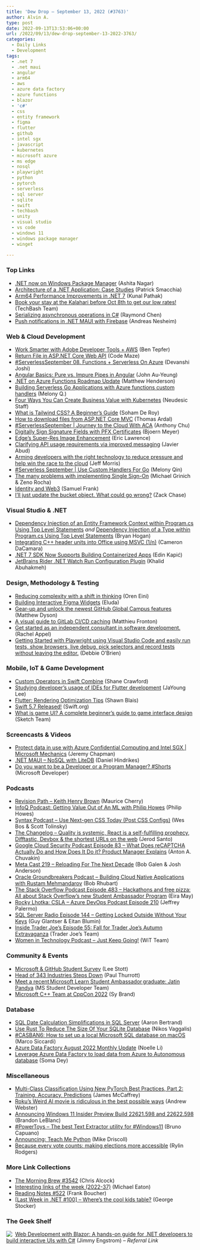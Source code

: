```yaml
---
title: 'Dew Drop – September 13, 2022 (#3763)'
author: Alvin A.
type: post
date: 2022-09-13T13:53:06+00:00
url: /2022/09/13/dew-drop-september-13-2022-3763/
categories:
  - Daily Links
  - Development
tags:
  - .net 7
  - .net maui
  - angular
  - arm64
  - aws
  - azure data factory
  - azure functions
  - blazor
  - 'c#'
  - css
  - entity framework
  - figma
  - flutter
  - github
  - intel sgx
  - javascript
  - kubernetes
  - microsoft azure
  - ms edge
  - nosql
  - playwright
  - python
  - pytorch
  - serverless
  - sql server
  - sqlite
  - swift
  - techbash
  - unity
  - visual studio
  - vs code
  - windows 11
  - windows package manager
  - winget

---
```

### <a name="top"></a>Top Links

  * <a href="https://devblogs.microsoft.com/dotnet/dotnet-now-on-windows-package-manager/" target="_blank" rel="noopener">.NET now on Windows Package Manager</a> (Ashita Nagar)
  * <a href="https://blog.ndepend.com/architecture-of-a-net-application-case-studies/" target="_blank" rel="noopener">Architecture of a .NET Application: Case Studies</a> (Patrick Smacchia)
  * <a href="https://devblogs.microsoft.com/dotnet/arm64-performance-improvements-in-dotnet-7/" target="_blank" rel="noopener">Arm64 Performance Improvements in .NET 7</a> (Kunal Pathak)
  * <a href="https://us12.campaign-archive.com/?e=401fa26e27&u=699f5a552980818acd17e9293&id=27b1a95809" target="_blank" rel="noopener">Book your stay at the Kalahari before Oct 8th to get our low rates!</a> (TechBash Team)
  * <a href="https://devblogs.microsoft.com/oldnewthing/20220912-30/?p=107168" target="_blank" rel="noopener">Serializing asynchronous operations in C#</a> (Raymond Chen)
  * <a href="https://www.andreasnesheim.no/push-notifications-in-net-maui-with-firebase/" target="_blank" rel="noopener">Push notifications in .NET MAUI with Firebase</a> (Andreas Nesheim)



### <a name="web"></a>Web & Cloud Development

  * <a href="https://blog.developer.adobe.com/work-smarter-with-adobe-developer-tools-aws-d62cbc1deb6?source=rss----9342990108af---4" target="_blank" rel="noopener">Work Smarter with Adobe Developer Tools + AWS</a> (Ben Tepfer)
  * <a href="https://code-maze.com/aspnetcore-web-api-return-file/" target="_blank" rel="noopener">Return File in ASP.NET Core Web API</a> (Code Maze)
  * <a href="https://azure.github.io/Cloud-Native/blog/08-functions-azure" target="_blank" rel="noopener">#ServerlessSeptember 08. Functions + Serverless On Azure</a> (Devanshi Joshi)
  * <a href="https://www.telerik.com/blogs/angular-basics-pure-vs-impure-pipes" target="_blank" rel="noopener">Angular Basics: Pure vs. Impure Pipes in Angular</a> (John Au-Yeung)
  * <a href="https://techcommunity.microsoft.com/t5/apps-on-azure-blog/net-on-azure-functions-roadmap-update/ba-p/3619066" target="_blank" rel="noopener">.NET on Azure Functions Roadmap Update</a> (Matthew Henderson)
  * <a href="https://techcommunity.microsoft.com/t5/apps-on-azure-blog/building-serverless-go-applications-with-azure-functions-custom/ba-p/3623617" target="_blank" rel="noopener">Building Serverless Go Applications with Azure functions custom handlers</a> (Melony Q.)
  * <a href="https://www.neudesic.com/blog/four-ways-kubernetes-creates-business-value/" target="_blank" rel="noopener">Four Ways You Can Create Business Value with Kubernetes</a> (Neudesic Staff)
  * <a href="https://www.freecodecamp.org/news/what-is-tailwind-css-a-beginners-guide/" target="_blank" rel="noopener">What is Tailwind CSS? A Beginner&#8217;s Guide</a> (Soham De Roy)
  * <a href="https://blog.elmah.io/how-to-download-files-from-asp-net-core-mvc/" target="_blank" rel="noopener">How to download files from ASP.NET Core MVC</a> (Thomas Ardal)
  * <a href="https://azure.github.io/Cloud-Native/blog/zero2hero-aca-04" target="_blank" rel="noopener">#ServerlessSeptember | Journey to the Cloud With ACA</a> (Anthony Chu)
  * <a href="https://www.textcontrol.com/blog/2022/09/13/digitally-sign-signature-fields-with-pfx-certificates/" target="_blank" rel="noopener">Digitally Sign Signature Fields with PFX Certificates</a> (Bjoern Meyer)
  * <a href="https://textslashplain.com/2022/09/12/edges-super-res-image-enhancement/" target="_blank" rel="noopener">Edge’s Super-Res Image Enhancement</a> (Eric Lawrence)
  * <a href="https://blog.unity.com/technology/clarifying-api-usage-requirements-via-improved-messaging" target="_blank" rel="noopener">Clarifying API usage requirements via improved messaging</a> (Javier Abud)
  * <a href="https://www.couchbase.com/blog/arming-developers-with-the-right-technology-to-reduce-pressure-and-help-win-the-race-to-the-cloud/" target="_blank" rel="noopener">Arming developers with the right technology to reduce pressure and help win the race to the cloud</a> (Jeff Morris)
  * <a href="https://azure.github.io/Cloud-Native/blog/zero2hero-func-03" target="_blank" rel="noopener">#Serverless September | Use Custom Handlers For Go</a> (Melony Qin)
  * <a href="https://stackoverflow.blog/2022/09/12/the-many-problems-with-implementing-single-sign-on/" target="_blank" rel="noopener">The many problems with implementing Single Sign-On</a> (Michael Grinich & Zeno Rocha)
  * <a href="https://auth0.com/blog/identity-and-web3/" target="_blank" rel="noopener">Identity and Web3</a> (Samuel Frank)
  * <a href="https://www.pulumi.com/blog/ill-just-update-my-bucket-object-what-could-go-wrong/" target="_blank" rel="noopener">I&#8217;ll just update the bucket object. What could go wrong?</a> (Zack Chase)



### <a name="dotnet"></a>Visual Studio & .NET

  * <a href="https://nodogmablog.bryanhogan.net/2022/09/dependency-injection-of-an-entity-framework-context-within-program-cs-using-top-level-statements/" target="_blank" rel="noopener">Dependency Injection of an Entity Framework Context within Program.cs Using Top Level Statements</a> _and_ <a href="https://nodogmablog.bryanhogan.net/2022/09/dependency-injection-of-a-type-within-program-cs-using-top-level-statements/" target="_blank" rel="noopener">Dependency Injection of a Type within Program.cs Using Top Level Statements</a> (Bryan Hogan)
  * <a href="https://devblogs.microsoft.com/cppblog/integrating-c-header-units-into-office-using-msvc-1-n/" target="_blank" rel="noopener">Integrating C++ header units into Office using MSVC (1/n)</a> (Cameron DaCamara)
  * <a href="https://www.infoq.com/news/2022/09/dotnet-sdk-container-support/?utm_campaign=infoq_content&utm_source=infoq&utm_medium=feed&utm_term=global" target="_blank" rel="noopener">.NET 7 SDK Now Supports Building Containerized Apps</a> (Edin Kapić)
  * <a href="https://blog.jetbrains.com/dotnet/2022/09/12/jetbrains-rider-net-watch-run-configuration-plugin/" target="_blank" rel="noopener">JetBrains Rider .NET Watch Run Configuration Plugin</a> (Khalid Abuhakmeh)



### <a name="design"></a>Design, Methodology & Testing

  * <a href="https://ayende.com/blog/198209-C/reducing-complexity-with-a-shift-in-thinking?Key=0bc5c1d0-c15e-4f70-9c24-56abb13923d3" target="_blank" rel="noopener">Reducing complexity with a shift in thinking</a> (Oren Eini)
  * <a href="https://css-tricks.com/building-interactive-figma-widgets/" target="_blank" rel="noopener">Building Interactive Figma Widgets</a> (Eluda)
  * <a href="https://github.blog/2022-09-12-gear-up-and-unlock-the-newest-github-global-campus-features/" target="_blank" rel="noopener">Gear-up and unlock the newest GitHub Global Campus features</a> (Matthew Dyson)
  * <a href="https://about.gitlab.com/blog/2022/09/12/a-visual-guide-to-gitlab-ci-caching/" target="_blank" rel="noopener">A visual guide to GitLab CI/CD caching</a> (Matthieu Fronton)
  * <a href="https://rachelappel.com/2022/09/12/get-started-as-an-independent-consultant-in-software-development/" target="_blank" rel="noopener">Get started as an independent consultant in software development.</a> (Rachel Appel)
  * <a href="https://twitter.com/debs_obrien/status/1567940755401875459?s=51&t=Fnyf1sLtOxZBZEymO4kT4g" target="_blank" rel="noopener">Getting Started with Playwright using Visual Studio Code and easily run tests, show browsers, live debug, pick selectors and record tests without leaving the editor.</a> (Debbie O&#8217;Brien)



### <a name="mobile"></a>Mobile, IoT & Game Development

  * <a href="https://bignerdranch.com/blog/custom-operators-in-swift-combine/" target="_blank" rel="noopener">Custom Operators in Swift Combine</a> (Shane Crawford)
  * <a href="https://medium.com/flutter/studying-developers-usage-of-ides-for-flutter-development-4c0a648a48?source=rss----4da7dfd21a33---4" target="_blank" rel="noopener">Studying developer’s usage of IDEs for Flutter development</a> (JaYoung Lee)
  * <a href="https://blog.gskinner.com/archives/2022/09/flutter-rendering-optimization-tips.html" target="_blank" rel="noopener">Flutter: Rendering Optimization Tips</a> (Shawn Blais)
  * <a href="https://swift.org/blog/swift-5.7-released/" target="_blank" rel="noopener">Swift 5.7 Released!</a> (Swift.org)
  * <a href="https://www.sketch.com/blog/2022/09/12/game-ui-design/" target="_blank" rel="noopener">What is game UI? A complete beginner’s guide to game interface design</a> (Sketch Team)



### <a name="videos"></a>Screencasts & Videos

  * <a href="http://www.youtube.com/watch?v=oFPYxVUVWrE" target="_blank" rel="noopener">Protect data in use with Azure Confidential Computing and Intel SGX | Microsoft Mechanics</a> (Jeremy Chapman)
  * <a href="http://www.youtube.com/watch?v=m03IjT1b2Hs" target="_blank" rel="noopener">.NET MAUI &#8211; NoSQL with LiteDB</a> (Daniel Hindrikes)
  * <a href="http://www.youtube.com/watch?v=XANfmDL-pgw" target="_blank" rel="noopener">Do you want to be a Developer or a Program Manager? #Shorts</a> (Microsoft Developer)



### <a name="podcasts"></a>Podcasts

  * <a href="https://revisionpath.com/keith-henry-brown" target="_blank" rel="noopener">Revision Path &#8211; Keith Henry Brown</a> (Maurice Cherry)
  * <a href="https://www.infoq.com/podcasts/ml-model-get-value/" target="_blank" rel="noopener">InfoQ Podcast: Getting Value Out of An ML with Philip Howes</a> (Philip Howes)
  * <a href="https://syntax.fm/show/509/use-next-gen-css-today-post-css-configs" target="_blank" rel="noopener">Syntax Podcast &#8211; Use Next-gen CSS Today (Post CSS Configs)</a> (Wes Bos & Scott Tolinsky)
  * <a href="https://changelog.com/podcast/news-2022-09-12" target="_blank" rel="noopener">The Changelog &#8211; Quality is systemic, React is a self-fulfilling prophecy, Difftastic, Devbox & the shortest URLs on the web</a> (Jerod Santo)
  * <a href="https://cloudsecuritypodcast.libsyn.com/ep83-what-does-recaptcha-actually-do-and-how-does-it-do-it-product-manager-explains" target="_blank" rel="noopener">Google Cloud Security Podcast Episode 83 &#8211; What Does reCAPTCHA Actually Do and How Does It Do it? Product Manager Explains</a> (Anton A. Chuvakin)
  * <a href="https://www.meta-cast.com/episode/219-reloading-for-the-next-decade" target="_blank" rel="noopener">Meta Cast 219 &#8211; Reloading For The Next Decade</a> (Bob Galen & Josh Anderson)
  * <a href="http://oraclegroundbreakers.libsyn.com/building-cloud-native-applications-with-rustam-mehmandarov" target="_blank" rel="noopener">Oracle Groundbreakers Podcast &#8211; Building Cloud Native Applications with Rustam Mehmandarov</a> (Bob Rhubart)
  * <a href="https://stackoverflow.blog/2022/09/13/hackathons-and-free-pizza-all-about-stack-overflows-new-student-ambassador-program-ep-483/" target="_blank" rel="noopener">The Stack Overflow Podcast Episode 483 &#8211; Hackathons and free pizza: All about Stack Overflow’s new Student Ambassador Program</a> (Eira May)
  * <a href="http://feed.azuredevops.show/rocky-lhotka-csla-episode-210" target="_blank" rel="noopener">Rocky Lhotka: CSLA &#8211; Azure DevOps Podcast Episode 210</a> (Jeffrey Palermo)
  * <a href="http://sqlserverradio.com/episode-144-getting-locked-outside-without-your-keys" target="_blank" rel="noopener">SQL Server Radio Episode 144 &#8211; Getting Locked Outside Without Your Keys</a> (Guy Glantser & Eitan Blumin)
  * <a href="http://insidetjs.libsyn.com/episode-55-fall-for-trader-joes-autumn-extravaganza" target="_blank" rel="noopener">Inside Trader Joe&#8217;s Episode 55: Fall for Trader Joe&#8217;s Autumn Extravaganza</a> (Trader Joe&#8217;s Team)
  * <a href="https://anchor.fm/witdc/episodes/Just-Keep-Going-e1nnn0d" target="_blank" rel="noopener">Women in Technology Podcast &#8211; Just Keep Going!</a> (WiT Team)



### <a name="events"></a>Community & Events

  * <a href="https://techcommunity.microsoft.com/t5/educator-developer-blog/microsoft-amp-github-student-survey/ba-p/3624455" target="_blank" rel="noopener">Microsoft & GitHub Student Survey</a> (Lee Stott)
  * <a href="https://www.thurrott.com/games/xbox/272885/head-of-343-industries-is-stepping-down" target="_blank" rel="noopener">Head of 343 Industries Steps Down</a> (Paul Thurrott)
  * <a href="https://techcommunity.microsoft.com/t5/student-developer-blog/meet-a-recent-microsoft-learn-student-ambassador-graduate-jatin/ba-p/3624871" target="_blank" rel="noopener">Meet a recent Microsoft Learn Student Ambassador graduate: Jatin Pandya</a> (MS Student Developer Team)
  * <a href="https://devblogs.microsoft.com/cppblog/microsoft-c-team-at-cppcon-2022/" target="_blank" rel="noopener">Microsoft C++ Team at CppCon 2022</a> (Sy Brand)



### <a name="sql"></a>Database

  * <a href="https://www.mssqltips.com/sqlservertip/7389/sql-date-calculations-simplified-first-last-nth-day-of-the-month/" target="_blank" rel="noopener">SQL Date Calculation Simplifications in SQL Server</a> (Aaron Bertrand)
  * <a href="http://www.i-programmer.info/programming/database/15686-use-rust-to-reduce-the-size-of-your-sqlite-database-.html" target="_blank" rel="noopener">Use Rust To Reduce The Size Of Your SQLite Database</a> (Nikos Vaggalis)
  * <a href="https://msicc.net/casban6-how-to-set-up-a-local-microsoft-sql-database-on-macos/" target="_blank" rel="noopener">#CASBAN6: How to set up a local Microsoft SQL database on macOS</a> (Marco Siccardi)
  * <a href="https://techcommunity.microsoft.com/t5/azure-data-factory-blog/azure-data-factory-august-2022-monthly-update/ba-p/3608710" target="_blank" rel="noopener">Azure Data Factory August 2022 Monthly Update</a> (Noelle Li)
  * <a href="https://medium.com/oracledevs/leverage-azure-data-factory-to-load-data-from-azure-to-autonomous-database-c808c9ce3a47?source=rss----749dcac244ef---4" target="_blank" rel="noopener">Leverage Azure Data Factory to load data from Azure to Autonomous database</a> (Soma Dey)



### <a name="misc"></a>Miscellaneous

  * <a href="https://visualstudiomagazine.com/articles/2022/09/12/multi-class-pytorch-2.aspx" target="_blank" rel="noopener">Multi-Class Classification Using New PyTorch Best Practices, Part 2: Training, Accuracy, Predictions</a> (James McCaffrey)
  * <a href="https://www.theverge.com/23349435/weird-the-al-yankovic-story-review-roku-tiff-2022" target="_blank" rel="noopener">Roku’s Weird Al movie is ridiculous in the best possible ways</a> (Andrew Webster)
  * <a href="https://blogs.windows.com/windows-insider/2022/09/12/announcing-windows-11-insider-preview-build-22621-598-and-22622-598/" target="_blank" rel="noopener">Announcing Windows 11 Insider Preview Build 22621.598 and 22622.598</a> (Brandon LeBlanc)
  * <a href="https://elbruno.com/2022/09/12/powertoys-the-best-text-extractor-utlity-for-windows11/" target="_blank" rel="noopener">#PowerToys – The best Text Extractor utility for #Windows11</a> (Bruno Capuano)
  * <a href="https://www.blog.pythonlibrary.org/2022/09/12/announcing-teach-me-python/" target="_blank" rel="noopener">Announcing: Teach Me Python</a> (Mike Driscoll)
  * <a href="https://blogs.microsoft.com/on-the-issues/2022/09/12/disability-voting-rights-week-index/" target="_blank" rel="noopener">Because every vote counts: making elections more accessible</a> (Rylin Rodgers)



### <a name="links"></a>More Link Collections

  * <a href="https://blog.cwa.me.uk/2022/09/13/the-morning-brew-3542/" target="_blank" rel="noopener">The Morning Brew #3542</a> (Chris Alcock)
  * <a href="https://samestuffdifferentday.com/2022/09/12/interesting-links-of-the-week-2022-37/" target="_blank" rel="noopener">Interesting links of the week (2022-37)</a> (Michael Eaton)
  * <a href="https://www.frankysnotes.com/2022/09/reading-notes-522.html" target="_blank" rel="noopener">Reading Notes #522</a> (Frank Boucher)
  * <a href="https://georgestocker.com/2022/09/12/last-week-in-net-100-wheres-the-cool-kids-table/" target="_blank" rel="noopener">[Last Week in .NET #100] – Where’s the cool kids table?</a> (George Stocker)



### <a name="shelf"></a>The Geek Shelf

<a href="https://www.amazon.com/dp/1800208723/?tag=amavin-20" target="_blank" rel="noopener"><img decoding="async" align="left" style="margin: 0px 4px 0px 0px; border: 0px currentcolor; border-image: none; float: left; display: inline; background-image: none;" src="https://m.media-amazon.com/images/I/51gAgGweUGS._SS135_.jpg" border="0" /></a>&nbsp;<a href="https://www.amazon.com/dp/1800208723/?tag=amavin-20" target="_blank" rel="noopener">Web Development with Blazor: A hands-on guide for .NET developers to build interactive UIs with C#</a> (Jimmy Engstrom) _&#8211; Referral Link_